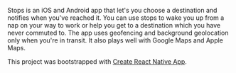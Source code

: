 Stops is an iOS and Android app that let's you choose a destination and notifies when you've reached it. You can use stops to wake you up from a nap on your way to work or help you get to a destination which you have never commuted to. The app uses geofencing and background geolocation only when you're in transit. It also plays well with Google Maps and Apple Maps.

This project was bootstrapped with [Create React Native App](https://github.com/react-community/create-react-native-app).
